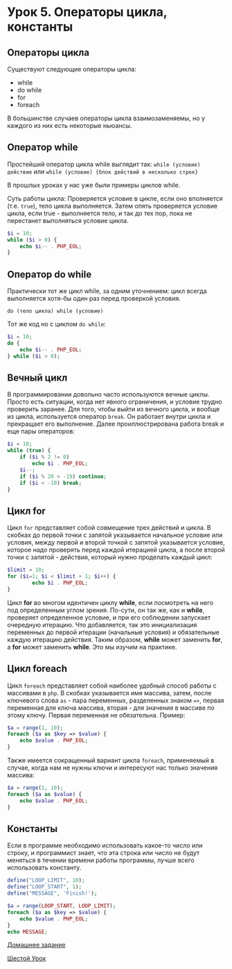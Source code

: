 # Урок 5. Операторы цикла, константы

## Операторы цикла
Существуют следующие операторы цикла:

* while
* do while
* for
* foreach

В большинстве случаев операторы цикла взаимозаменяемы, но у каждого из них есть некоторые ньюансы.

## Оператор while

Простейший оператор цикла while выглядит так:
`while (условие) действие`
или
`while (условие) {блок действий в несколько строк}`

В прошлых уроках у нас уже были примеры циклов while.

Суть работы цикла: Проверяется условие в цикле, если оно вполняется (т.е. `true`), тело цикла выполняется. Затем опять проверяется условие цикла, если true - выполняется тело, и так до тех пор, пока не перестанет выполняться условие цикла.

```php
$i = 10;
while ($i > 0) {
    echo $i-- . PHP_EOL;
}
```

## Оператор do while 

Практически тот же цикл while, за одним уточнением: цикл всегда выполняется хотя-бы один раз перед проверкой условия. 

`do (тело цикла) while (условие)`

Тот же код но с циклом `do while`:

```php
$i = 10;
do {
    echo $i-- . PHP_EOL;
} while ($i > 0);
```

## Вечный цикл

В программировании довольно часто используются вечные циклы. Просто есть ситуации, когда нет явного ограничения, и условие трудно проверить заранее. Для того, чтобы выйти из вечного цикла, и вообще из цикла, используется оператор `break`. Он работает внутри цикла и прекращает его выполнение. Далее проиллюстрирована работа break и еще пары операторов:

```php
$i = 10;
while (true) {
    if ($i % 2 != 0)
        echo $i . PHP_EOL;
    $i--;
    if ($i % 20 > -19) continue;
    if ($i < -10) break;
}
```

## Цикл for

Цикл `for` представляет собой совмещение трех действий и цикла. В скобках до первой точки с запятой указывается начальное условие или условия, между первой и второй точкой с запятой указывается условие, которое надо проверять перед каждой итерацией цикла, а после второй точки с запятой - действия, который нужно проделать каждый цикл:

```php
$limit = 10;
for ($i=1; $i < $limit + 1; $i++) { 
        echo $i . PHP_EOL;
}
```

Цикл **for** во многом идентичен циклу **while**, если посмотреть на него под определенным углом зрения. По-сути, он так же, как и **while**, проверяет определенное условие, и при его соблюдении запускает очередную итерацию. Что добавляется, так это инициализация переменных до первой итерации (начальные условия) и обязательные каждую итерацию действия. Таким образом, **while** может заменить **for**, а **for** может заменить **while**. Это мы изучим на практике.


## Цикл foreach

Цикл `foreach` представляет собой наиболее удобный способ работы с массивами в `php`. В скобках указывается имя массива, затем, после ключевого слова `as` - пара переменных, разделенных знаком `=>`, первая переменная для ключа массива, вторая - для значения в массиве по этому ключу. Первая переменная не обязательна. Пример:

```php
$a = range(1, 10);
foreach ($a as $key => $value) {
    echo $value . PHP_EOL;
}
```

Также имеется сокращенный вариант цикла `foreach`, применяемый в случае, когда нам не нужны ключи и интересуют нас только значения массива:

```php
$a = range(1, 10);
foreach ($a as $value) {
    echo $value . PHP_EOL;
}
```


## Константы

Если в программе необходимо использовать какое-то число или строку, и программист знает, что эта строка или число не будут меняться в течении времени работы программы, лучше всего использовать константу.

```php
define("LOOP_LIMIT", 10);
define("LOOP_START", 1);
define("MESSAGE", 'Finish!');

$a = range(LOOP_START, LOOP_LIMIT);
foreach ($a as $key => $value) {
    echo $value . PHP_EOL;
}
echo MESSAGE;
```


[Домашнее задание](05_homework.md)

[Шестой Урок](06_Practice_practice_practice.md)

